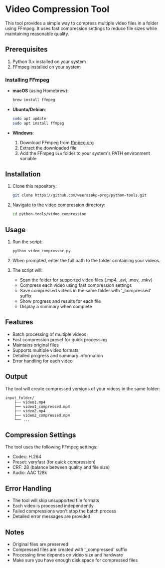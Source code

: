 # Video Compression Tool

This tool provides a simple way to compress multiple video files in a folder using FFmpeg. It uses fast compression settings to reduce file sizes while maintaining reasonable quality.

## Prerequisites

1. Python 3.x installed on your system
2. FFmpeg installed on your system

### Installing FFmpeg

- **macOS** (using Homebrew):
  ```bash
  brew install ffmpeg
  ```

- **Ubuntu/Debian**:
  ```bash
  sudo apt update
  sudo apt install ffmpeg
  ```

- **Windows**:
  1. Download FFmpeg from [ffmpeg.org](https://ffmpeg.org/download.html)
  2. Extract the downloaded file
  3. Add the FFmpeg `bin` folder to your system's PATH environment variable

## Installation

1. Clone this repository:
   ```bash
   git clone https://github.com/weerasakp-prog/python-tools.git
   ```

2. Navigate to the video compression directory:
   ```bash
   cd python-tools/video_compression
   ```

## Usage

1. Run the script:
   ```bash
   python video_compressor.py
   ```

2. When prompted, enter the full path to the folder containing your videos.

3. The script will:
   - Scan the folder for supported video files (.mp4, .avi, .mov, .mkv)
   - Compress each video using fast compression settings
   - Save compressed videos in the same folder with '_compressed' suffix
   - Show progress and results for each file
   - Display a summary when complete

## Features

- Batch processing of multiple videos
- Fast compression preset for quick processing
- Maintains original files
- Supports multiple video formats
- Detailed progress and summary information
- Error handling for each video

## Output

The tool will create compressed versions of your videos in the same folder:
```
input_folder/
    ├── video1.mp4
    ├── video1_compressed.mp4
    ├── video2.mp4
    ├── video2_compressed.mp4
    └── ...
```

## Compression Settings

The tool uses the following FFmpeg settings:
- Codec: H.264
- Preset: veryfast (for quick compression)
- CRF: 28 (balance between quality and file size)
- Audio: AAC 128k

## Error Handling

- The tool will skip unsupported file formats
- Each video is processed independently
- Failed compressions won't stop the batch process
- Detailed error messages are provided

## Notes

- Original files are preserved
- Compressed files are created with '_compressed' suffix
- Processing time depends on video size and hardware
- Make sure you have enough disk space for compressed files